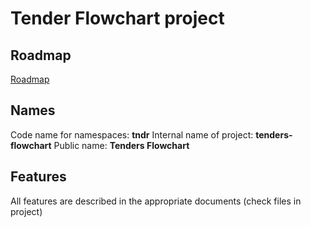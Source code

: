 # Tender Flowchart project

## Roadmap

[Roadmap](./ROADMAP.md)

## Names

Code name for namespaces: **tndr**
Internal name of project: **tenders-flowchart**
Public name: **Tenders Flowchart**

## Features

All features are described in the appropriate documents (check files in project)
